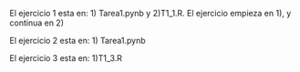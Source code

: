 El ejercicio 1 esta en: 1) Tarea1.pynb y 2)T1_1.R. El ejercicio empieza en 1), y continua en 2)

El ejercicio 2 esta en: 1) Tarea1.pynb

El ejercicio 3 esta en: 1)T1_3.R
